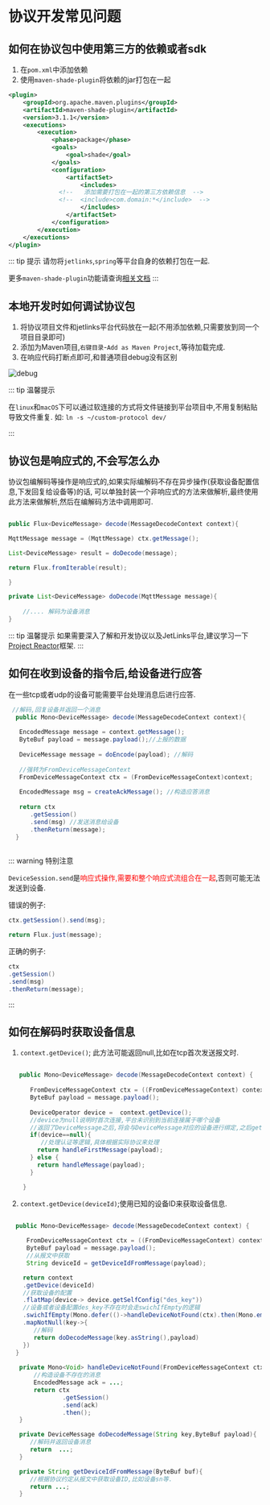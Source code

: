 # 协议开发常见问题

## 如何在协议包中使用第三方的依赖或者sdk

1. 在`pom.xml`中添加依赖
2. 使用`maven-shade-plugin`将依赖的jar打包在一起
```xml
<plugin>
    <groupId>org.apache.maven.plugins</groupId>
    <artifactId>maven-shade-plugin</artifactId>
    <version>3.1.1</version>
    <executions>
        <execution>
            <phase>package</phase>
            <goals>
                <goal>shade</goal>
            </goals>
            <configuration>
                <artifactSet>
                    <includes>
              <!--   添加需要打包在一起的第三方依赖信息  -->
              <!--  <include>com.domain:*</include>  -->
                    </includes>
                </artifactSet>
            </configuration>
        </execution>
    </executions>
</plugin>
```

::: tip 提示
请勿将`jetlinks`,`spring`等平台自身的依赖打包在一起.

更多`maven-shade-plugin`功能请查询[相关文档](https://maven.apache.org/plugins/maven-shade-plugin/usage.html)
:::

## 本地开发时如何调试协议包

1. 将协议项目文件和jetlinks平台代码放在一起(不用添加依赖,只需要放到同一个项目目录即可)
2. 添加为Maven项目,`右键目录`-`Add as Maven Project`,等待加载完成.
3. 在响应代码打断点即可,和普通项目debug没有区别

![debug](./img/add-debug-protocol.gif)

::: tip 温馨提示

在`linux`和`macOS`下可以通过软连接的方式将文件链接到平台项目中,不用复制粘贴导致文件重复.
如: `ln -s ~/custom-protocol dev/` 

:::

## 协议包是响应式的,不会写怎么办

协议包编解码等操作是响应式的,如果实际编解码不存在异步操作(获取设备配置信息,下发回复给设备等)的话,
可以单独封装一个非响应式的方法来做解析,最终使用此方法来做解析,然后在编解码方法中调用即可.

```java

public Flux<DeviceMessage> decode(MessageDecodeContext context){

MqttMessage message = (MqttMessage) ctx.getMessage();

List<DeviceMessage> result = doDecode(message);

return Flux.fromIterable(result);

}

private List<DeviceMessage> doDecode(MqttMessage message){
    
    //.... 解码为设备消息
}

```

::: tip 温馨提示
如果需要深入了解和开发协议以及JetLinks平台,建议学习一下[Project Reactor](https://projectreactor.io/docs/core/release/reference/)框架.
:::

## 如何在收到设备的指令后,给设备进行应答

在一些tcp或者udp的设备可能需要平台处理消息后进行应答.

```java
 //解码,回复设备并返回一个消息
  public Mono<DeviceMessage> decode(MessageDecodeContext context){
 
   EncodedMessage message = context.getMessage();
   ByteBuf payload = message.payload();//上报的数据
 
   DeviceMessage message = doEncode(payload); //解码
 
   //强转为FromDeviceMessageContext
   FromDeviceMessageContext ctx = (FromDeviceMessageContext)context;
 
   EncodedMessage msg = createAckMessage(); //构造应答消息
 
   return ctx
      .getSession()
      .send(msg) //发送消息给设备
      .thenReturn(message);
  }
 
```

::: warning 特别注意

`DeviceSession.send`是<span style="color:red">响应式操作,需要和整个响应式流组合在一起</span>,否则可能无法发送到设备.

错误的例子:
```java
ctx.getSession().send(msg);

return Flux.just(message);
```

正确的例子:
```java
ctx
.getSession()
.send(msg)
.thenReturn(message);
```

:::

## 如何在解码时获取设备信息


1. `context.getDevice()`; 此方法可能返回null,比如在tcp首次发送报文时.

```java

   public Mono<DeviceMessage> decode(MessageDecodeContext context) {
      
      FromDeviceMessageContext ctx = ((FromDeviceMessageContext) context);
      ByteBuf payload = message.payload();
      
      DeviceOperator device =  context.getDevice();
      //device为null说明时首次连接,平台未识别到当前连接属于哪个设备
      //返回了DeviceMessage之后,将会与DeviceMessage对应的设备进行绑定,之后getDevice()则为此设备对应的信息.
      if(device==null){
         //处理认证等逻辑,具体根据实际协议来处理
        return handleFirstMessage(payload);
      } else {
        return handleMessage(payload);
      }

    }

```


2. `context.getDevice(deviceId)`;使用已知的设备ID来获取设备信息.

 ```java

   public Mono<DeviceMessage> decode(MessageDecodeContext context) {
      
      FromDeviceMessageContext ctx = ((FromDeviceMessageContext) context);
      ByteBuf payload = message.payload();
      //从报文中获取
      String deviceId = getDeviceIdFromMessage(payload);

     return context
     .getDevice(deviceId)
     //获取设备的配置
     .flatMap(device-> device.getSelfConfig("des_key"))
     //设备或者设备配置des_key不存在时会走swichIfEmpty的逻辑
     .swichIfEmpty(Mono.defer(()->handleDeviceNotFound(ctx).then(Mono.empty())))
     .mapNotNull(key->{
        //解码
        return doDecodeMessage(key.asString(),payload)
     })
   }
    
    private Mono<Void> handleDeviceNotFound(FromDeviceMessageContext ctx){
        //构造设备不存在的消息
        EncodedMessage ack = ...;
        return ctx
                .getSession()
                .send(ack)
                .then();
    }

    private DeviceMessage doDecodeMessage(String key,ByteBuf payload){
       //解码并返回设备消息
       return  ...;
    }

    private String getDeviceIdFromMessage(ByteBuf buf){
       //根据协议约定从报文中获取设备ID,比如设备sn等.
       return ...;
    }

```